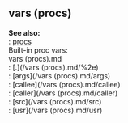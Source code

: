 ## vars (procs)    
**See also:**    
:   [procs](/proc)    
Built-in proc vars:    
vars (procs).md    
:   [.](/vars (procs).md/%2e)    
:   [args](/vars (procs).md/args)    
:   [callee](/vars (procs).md/callee)    
:   [caller](/vars (procs).md/caller)    
:   [src](/vars (procs).md/src)    
:   [usr](/vars (procs).md/usr)  